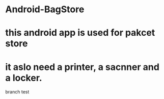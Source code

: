 # Android-BagStore
# this android app is used for pakcet store
# it aslo need a printer, a sacnner and a locker.
branch test 
